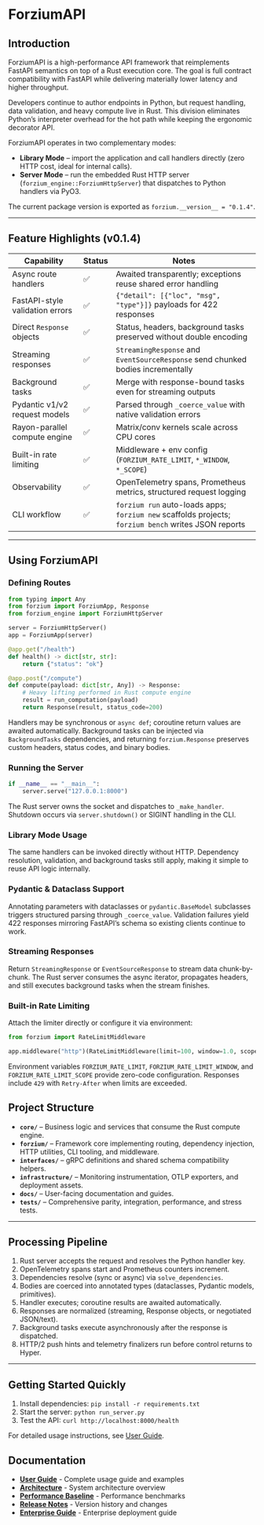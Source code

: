 # ForziumAPI

## Introduction

ForziumAPI is a high-performance API framework that reimplements FastAPI semantics on top of a Rust execution core.  The goal is full contract compatibility with FastAPI while delivering materially lower latency and higher throughput.

Developers continue to author endpoints in Python, but request handling, data validation, and heavy compute live in Rust.  This division eliminates Python’s interpreter overhead for the hot path while keeping the ergonomic decorator API.

ForziumAPI operates in two complementary modes:

- **Library Mode** – import the application and call handlers directly (zero HTTP cost, ideal for internal calls).
- **Server Mode** – run the embedded Rust HTTP server (`forzium_engine::ForziumHttpServer`) that dispatches to Python handlers via PyO3.

The current package version is exported as `forzium.__version__ = "0.1.4"`.

---

## Feature Highlights (v0.1.4)

| Capability | Status | Notes |
| --- | --- | --- |
| Async route handlers | ✅ | Awaited transparently; exceptions reuse shared error handling |
| FastAPI-style validation errors | ✅ | `{"detail": [{"loc", "msg", "type"}]}` payloads for 422 responses |
| Direct `Response` objects | ✅ | Status, headers, background tasks preserved without double encoding |
| Streaming responses | ✅ | `StreamingResponse` and `EventSourceResponse` send chunked bodies incrementally |
| Background tasks | ✅ | Merge with response-bound tasks even for streaming outputs |
| Pydantic v1/v2 request models | ✅ | Parsed through `_coerce_value` with native validation errors |
| Rayon-parallel compute engine | ✅ | Matrix/conv kernels scale across CPU cores |
| Built-in rate limiting | ✅ | Middleware + env config (`FORZIUM_RATE_LIMIT`, `*_WINDOW`, `*_SCOPE`) |
| Observability | ✅ | OpenTelemetry spans, Prometheus metrics, structured request logging |
| CLI workflow | ✅ | `forzium run` auto-loads apps; `forzium new` scaffolds projects; `forzium bench` writes JSON reports |

---

## Using ForziumAPI


### Defining Routes

```python
from typing import Any
from forzium import ForziumApp, Response
from forzium_engine import ForziumHttpServer

server = ForziumHttpServer()
app = ForziumApp(server)

@app.get("/health")
def health() -> dict[str, str]:
    return {"status": "ok"}

@app.post("/compute")
def compute(payload: dict[str, Any]) -> Response:
    # Heavy lifting performed in Rust compute engine
    result = run_computation(payload)
    return Response(result, status_code=200)
```

Handlers may be synchronous or `async def`; coroutine return values are awaited automatically.  Background tasks can be injected via `BackgroundTasks` dependencies, and returning `forzium.Response` preserves custom headers, status codes, and binary bodies.

### Running the Server

```python
if __name__ == "__main__":
    server.serve("127.0.0.1:8000")
```

The Rust server owns the socket and dispatches to `_make_handler`.  Shutdown occurs via `server.shutdown()` or SIGINT handling in the CLI.

### Library Mode Usage

The same handlers can be invoked directly without HTTP.  Dependency resolution, validation, and background tasks still apply, making it simple to reuse API logic internally.

### Pydantic & Dataclass Support

Annotating parameters with dataclasses or `pydantic.BaseModel` subclasses triggers structured parsing through `_coerce_value`.  Validation failures yield 422 responses mirroring FastAPI’s schema so existing clients continue to work.

### Streaming Responses

Return `StreamingResponse` or `EventSourceResponse` to stream data chunk-by-chunk.  The Rust server consumes the async iterator, propagates headers, and still executes background tasks when the stream finishes.

### Built-in Rate Limiting

Attach the limiter directly or configure it via environment:

```python
from forzium import RateLimitMiddleware

app.middleware("http")(RateLimitMiddleware(limit=100, window=1.0, scope="client"))
```

Environment variables `FORZIUM_RATE_LIMIT`, `FORZIUM_RATE_LIMIT_WINDOW`, and `FORZIUM_RATE_LIMIT_SCOPE` provide zero-code configuration.  Responses include `429` with `Retry-After` when limits are exceeded.


## Project Structure

* **`core/`** – Business logic and services that consume the Rust compute engine.
* **`forzium/`** – Framework core implementing routing, dependency injection, HTTP utilities, CLI tooling, and middleware.
* **`interfaces/`** – gRPC definitions and shared schema compatibility helpers.
* **`infrastructure/`** – Monitoring instrumentation, OTLP exporters, and deployment assets.
* **`docs/`** – User-facing documentation and guides.
* **`tests/`** – Comprehensive parity, integration, performance, and stress tests.

---

## Processing Pipeline

1. Rust server accepts the request and resolves the Python handler key.
2. OpenTelemetry spans start and Prometheus counters increment.
3. Dependencies resolve (sync or async) via `solve_dependencies`.
4. Bodies are coerced into annotated types (dataclasses, Pydantic models, primitives).
5. Handler executes; coroutine results are awaited automatically.
6. Responses are normalized (streaming, Response objects, or negotiated JSON/text).
7. Background tasks execute asynchronously after the response is dispatched.
8. HTTP/2 push hints and telemetry finalizers run before control returns to Hyper.

---

## Getting Started Quickly

1. Install dependencies: `pip install -r requirements.txt`
2. Start the server: `python run_server.py`
3. Test the API: `curl http://localhost:8000/health`

For detailed usage instructions, see [User Guide](docs/USER_GUIDE.md).

## Documentation

* **[User Guide](docs/USER_GUIDE.md)** - Complete usage guide and examples
* **[Architecture](docs/architecture.md)** - System architecture overview
* **[Performance Baseline](docs/performance_baseline.md)** - Performance benchmarks
* **[Release Notes](docs/release_notes.md)** - Version history and changes
* **[Enterprise Guide](docs/enterprise_adoption_note.md)** - Enterprise deployment guide
